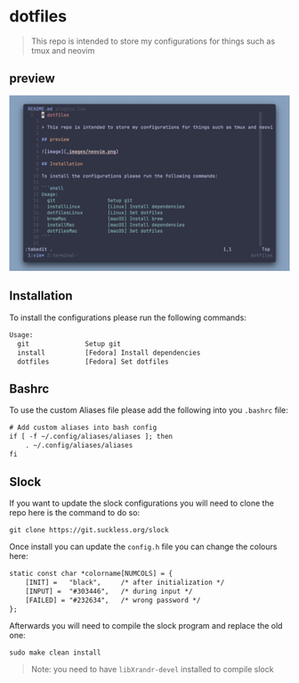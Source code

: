# dotfiles

> This repo is intended to store my configurations for things such as tmux and neovim

## preview

![image](.images/neovim.png)

## Installation

To install the configurations please run the following commands:

```shell
Usage:
  git              Setup git
  install          [Fedora] Install dependencies
  dotfiles         [Fedora] Set dotfiles
```

## Bashrc

To use the custom Aliases file please add the following into you `.bashrc` file:

```shell
# Add custom aliases into bash config
if [ -f ~/.config/aliases/aliases ]; then
    . ~/.config/aliases/aliases
fi
```

## Slock

If you want to update the slock configurations you will need to clone the repo
here is the command to do so:

```shell
git clone https://git.suckless.org/slock
```

Once install you can update the `config.h` file you can change the colours here:

```shell
static const char *colorname[NUMCOLS] = {
	[INIT] =   "black",     /* after initialization */
	[INPUT] =  "#303446",   /* during input */
	[FAILED] = "#232634",   /* wrong password */
};
```

Afterwards you will need to compile the slock program and replace the old one:

```shell
sudo make clean install
```

> Note: you need to have `libXrandr-devel` installed to compile slock

